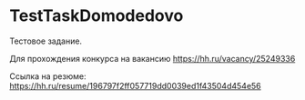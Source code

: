 # TestTaskDomodedovo
Тестовое задание.

Для прохождения конкурса на вакансию  https://hh.ru/vacancy/25249336

Ссылка на резюме: https://hh.ru/resume/196797f2ff057719dd0039ed1f43504d454e56
